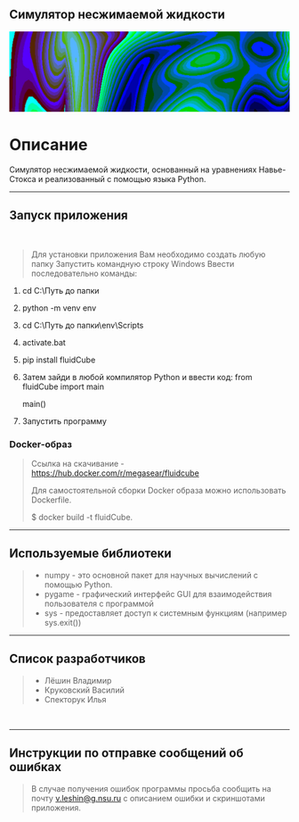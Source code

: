 ## Симулятор несжимаемой жидкости

![alt text](https://github.com/Spektoruk3/PAK/blob/main/image/git.jpg)
# Описание
Симулятор несжимаемой жидкости, основанный на уравнениях Навье-Стокса и реализованный с помощью языка Python.
<br>

----------------------------------------------------------------

## Запуск приложения
<br>

> Для установки приложения Вам необходимо создать любую папку
> Запустить командную строку Windows
> Ввести последовательно команды:
  1) cd C:\Путь до папки
  2) python -m venv env
  3) cd C:\Путь до папки\env\Scripts
  4) activate.bat
  5) pip install fluidCube
  6) Затем зайди в любой компилятор Python и ввести код:
     from fluidCube import main

     main()
  7) Запустить программу

### Docker-образ
> Ссылка на скачивание - https://hub.docker.com/r/megasear/fluidcube
>
> Для самостоятельной сборки Docker образа можно использовать Dockerfile.
> 
> $ docker build -t fluidCube.

----------------------------------------------------------------

## Используемые библиотеки
> - numpy - это основной пакет для научных вычислений с помощью Python.<br>
> - pygame - графический интерфейс GUI для взаимодействия пользователя с программой
> - sys - предоставляет доступ к системным функциям (например sys.exit())

----------------------------------------------------------------

## Список разработчиков
> - Лёшин Владимир
> - Круковский Василий
> - Спекторук Илья
<br>

----------------------------------------------------------------

## Инструкции по отправке сообщений об ошибках
> В случае получения ошибок программы просьба сообщить на почту v.leshin@g.nsu.ru с описанием ошибки и скриншотами приложения. 
<br>
